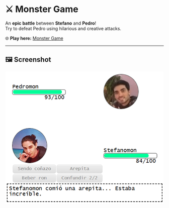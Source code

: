 # ⚔️ Monster Game

An **epic battle** between **Stefano** and **Pedro**!  
Try to defeat Pedro using hilarious and creative attacks.  

🌐 **Play here:** [Monster Game](https://stefanomazzuka.github.io/Monster_Game/)

---

## 🖼️ Screenshot
![Monster Game Screenshot](https://github.com/StefanoMazzuka/Monster_Game/blob/master/resources/screenshot.png)
